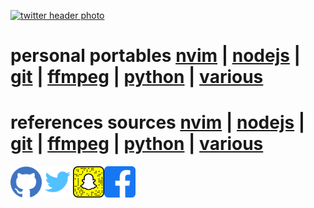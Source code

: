 [![twitter header photo](https://pbs.twimg.com/profile_banners/2177054297/1512901091/1500x500)](https://twitter.com/crbyxwpzfl/header_photo)
# personal portables [nvim](https://github.com/crbyxwpzfl/nvim) | [nodejs](https://github.com/crbyxwpzfl/nodejs) | [git](https://github.com/crbyxwpzfl/git) | [ffmpeg](https://github.com/crbyxwpzfl/ffmpeg) | [python](https://github.com/crbyxwpzfl/python) | [various](https://github.com/crbyxwpzfl/various)
# references sources [nvim](https://github.com/neovim/neovim) | [nodejs](https://github.com/homebridge/homebridge) | [git](https://git-scm.com/) | [ffmpeg](https://ffmpeg.org/) | [python](https://www.python.org/) | [various]()
<img align="left" src="https://github.com/crbyxwpzfl/crbyxwpzfl/blob/main/github.png"  width="50" height="50" />
<img align="left" src="https://github.com/crbyxwpzfl/crbyxwpzfl/blob/main/twitter.png"  width="50" height="50" />
<img align="left" src="https://github.com/crbyxwpzfl/crbyxwpzfl/blob/main/snapchat.png"  width="50" height="50" />
<img align="left" src="https://github.com/crbyxwpzfl/crbyxwpzfl/blob/main/facebook.png"  width="50" height="50" />
